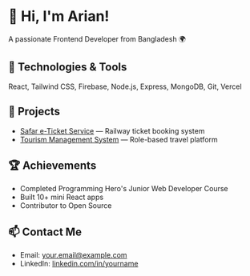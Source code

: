 # 👋 Hi, I'm Arian!
A passionate Frontend Developer from Bangladesh 🌍

## 🔧 Technologies & Tools
React, Tailwind CSS, Firebase, Node.js, Express, MongoDB, Git, Vercel

## 🚀 Projects
- [Safar e-Ticket Service](https://github.com/yourusername/safar-ticket) — Railway ticket booking system
- [Tourism Management System](https://github.com/yourusername/tourism-app) — Role-based travel platform

## 🏆 Achievements
- Completed Programming Hero's Junior Web Developer Course
- Built 10+ mini React apps
- Contributor to Open Source

## 📫 Contact Me
- Email: your.email@example.com
- LinkedIn: [linkedin.com/in/yourname](https://linkedin.com/in/yourname)
